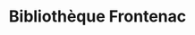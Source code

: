 ---
title: 'Bibliothèque Frontenac'
icon: library
address: '2550 Rue Ontario E, Montréal, QC H2K 1W7'
area: Montréal-Nord
---